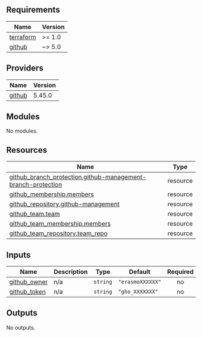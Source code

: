 <!-- BEGIN_TF_DOCS -->
## Requirements

| Name | Version |
|------|---------|
| <a name="requirement_terraform"></a> [terraform](#requirement\_terraform) | >= 1.0 |
| <a name="requirement_github"></a> [github](#requirement\_github) | ~> 5.0 |

## Providers

| Name | Version |
|------|---------|
| <a name="provider_github"></a> [github](#provider\_github) | 5.45.0 |

## Modules

No modules.

## Resources

| Name | Type |
|------|------|
| [github_branch_protection.github-management-branch-protection](https://registry.terraform.io/providers/integrations/github/latest/docs/resources/branch_protection) | resource |
| [github_membership.members](https://registry.terraform.io/providers/integrations/github/latest/docs/resources/membership) | resource |
| [github_repository.github-management](https://registry.terraform.io/providers/integrations/github/latest/docs/resources/repository) | resource |
| [github_team.team](https://registry.terraform.io/providers/integrations/github/latest/docs/resources/team) | resource |
| [github_team_membership.members](https://registry.terraform.io/providers/integrations/github/latest/docs/resources/team_membership) | resource |
| [github_team_repository.team_repo](https://registry.terraform.io/providers/integrations/github/latest/docs/resources/team_repository) | resource |

## Inputs

| Name | Description | Type | Default | Required |
|------|-------------|------|---------|:--------:|
| <a name="input_github_owner"></a> [github\_owner](#input\_github\_owner) | n/a | `string` | `"erasmoXXXXXX"` | no |
| <a name="input_github_token"></a> [github\_token](#input\_github\_token) | n/a | `string` | `"gho_XXXXXXX"` | no |

## Outputs

No outputs.
<!-- END_TF_DOCS -->
